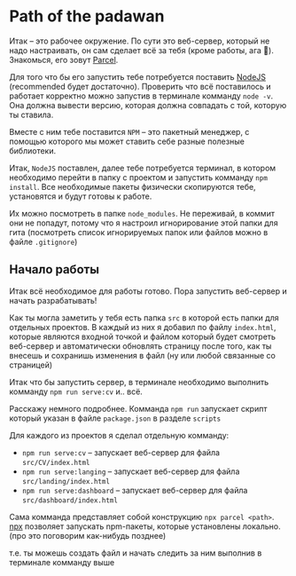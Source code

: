 # Path of the padawan

Итак – это рабочее окружение. По сути это веб-сервер, который не надо настраивать, он сам сделает всё за тебя (кроме работы, ага 🥲). Знакомься, его зовут [Parcel](https://parceljs.org/).

Для того что бы его запустить тебе потребуется поставить [NodeJS](https://nodejs.org/en/) (recommended будет достаточно). Проверить что всё поставилось и работает корректно можно запустив в терминале комманду `node -v`. Она должна вывести версию, которая должна совпадать с той, которую ты ставила.

Вместе с ним тебе поставится `NPM` – это пакетный менеджер, с помощью которого мы может ставить себе разные полезные библиотеки.

Итак, `NodeJS` поставлен, далее тебе потребуется терминал, в котором необходимо перейти в папку с проектом и запустить комманду `npm install`. Все необходимые пакеты физически скопируются тебе, установятся и будут готовы к работе. 

Их можно посмотреть в папке `node_modules`. Не переживай, в коммит они не попадут, потому что я настроил игнорирование этой папки для гита (посмотреть список игнорируемых папок или файлов можно в файле `.gitignore`)

## Начало работы

Итак всё необходимое для работы готово. Пора запустить веб-сервер и начать разрабатывать!

Как ты могла заметить у тебя есть папка `src` в которой есть папки для отдельных проектов. В каждый из них я добавил по файлу `index.html`, которые являются входной точкой и файлом который будет смотреть веб-сервер и автоматически обновлять страницу после того, как ты внесешь и сохранишь изменения в файл (ну или любой связанные со страницей)

Итак что бы запустить сервер, в терминале необходимо выполнить комманду `npm run serve:cv` и.. всё.

Расскажу немного подробнее. Комманда `npm run` запускает скрипт который указан в файле `package.json` в разделе `scripts`

Для каждого из проектов я сделал отдельную комманду:
* `npm run serve:cv` – запускает веб-сервер для файла `src/CV/index.html`
* `npm run serve:langing` – запускает веб-сервер для файла `src/landing/index.html`
* `npm run serve:dashboard` – запускает веб-сервер для файла `src/dashboard/index.html`

Сама комманда представляет собой конструкцию `npx parcel <path>`. [npx](https://medium.com/devschacht/introducing-npx-an-npm-package-runner-a72a658cd9e6) позволяет запускать npm-пакеты, которые установлены локально. (про это поговорим как-нибудь позднее)

т.е. ты можешь создать файл и начать следить за ним выполнив в терминале комманду выше

